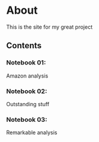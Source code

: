 # About

This is the site for my great project

## Contents

### Notebook 01:

Amazon analysis

### Notebook 02:

Outstanding stuff

### Notebook 03:

Remarkable analysis
